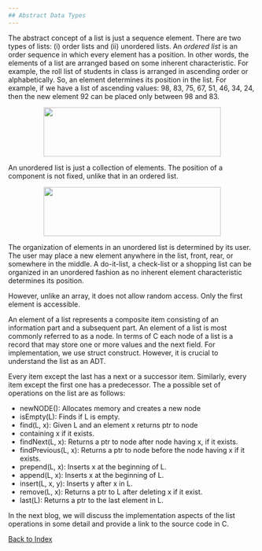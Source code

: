 ```yaml
---
## Abstract Data Types
---
```

The abstract concept of a list is just a sequence element. There are two types of lists: (i) order lists and (ii) unordered lists. An <i>ordered list</i> is an order 
sequence in which every element has a position. In other words, the elements of a list are arranged based on some inherent characteristic. For example, the roll list of 
students in class is arranged in 
ascending order or alphabetically. So, an element determines its position in the list. For example, if we have a list of ascending values: 98, 83, 75, 67, 51, 46, 34, 24, then the 
new element 92 can be placed only between 98 and 83.
<p align="center">
  <img width="360" height="100" src="https://rkgiitbh.github.io/data-structures.github.io/images/orderlist.jpg">
</p>
An unordered list is just a collection of elements. The position of a component is not fixed, unlike that in an ordered list. 
<p align="center">
  <img width="360" height="100" src="https://rkgiitbh.github.io/data-structures.github.io/images/unorderedlist.jpg?">
</p>
The organization of elements in an unordered list is determined by its user. The user may place a new element anywhere in the 
list, front, rear, or somewhere in the middle. A do-it-list, a check-list or a shopping list can be organized in an unordered 
fashion as no inherent element characteristic determines its position.

However, unlike an array, it does not allow random access. Only the first element is accessible. 

An element of a list represents a composite item consisting of an information part and a subsequent part. An element of a list is most 
commonly referred to as a node. In terms of C each node of a list is a record that may store one or more values and the next
field. For implementation, we use struct construct. However, it is crucial to understand the list as an ADT.

Every item except the last has a next or a successor item. Similarly, every item except the first one has a predecessor. The 
a possible set of  operations on the list are as follows:

- newNODE(): Allocates memory and creates a new node
- isEmpty(L): Finds if L is empty.
- find(L, x): Given L and an element x returns ptr to node
- containing x if it exists.
- findNext(L, x): Returns a ptr to node after node having x, if
  it exists.
- findPrevious(L, x): Returns a ptr to node before the node
  having x if it exists.
- prepend(L, x): Inserts x at the beginning of L.
- append(L, x): Inserts x at the beginning of L.
- insert(L, x, y): Inserts y after x in L.
- remove(L, x): Returns a ptr to L after deleting x if it exist.
- last(L): Returns a ptr to the last element in L.

In the next blog, we will discuss the implementation aspects of the list operations in some detail and provide a link to the 
source code in C. 

[Back to Index](https://rkgiitbh.github.io/data-structures.github.io/)
